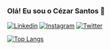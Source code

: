 ### Olá! Eu sou o Cézar Santos 👋

[![Linkedin](https://img.shields.io/badge/LinkedIn-0077B5?style=for-the-badge&logo=linkedin&logoColor=white)](https://www.linkedin.com/in/cezarbz/)
[![Instagram](https://img.shields.io/badge/Instagram-E4405F?style=for-the-badge&logo=instagram&logoColor=white)](https://www.instagram.com/cezarsantos129/)
[![Twitter](https://img.shields.io/badge/Twitter-1DA1F2?style=for-the-badge&logo=twitter&logoColor=white
)]()

[![Top Langs](https://github-readme-stats.vercel.app/api/top-langs/?username=cezarBZ)](https://github.com/anuraghazra/github-readme-stats)
